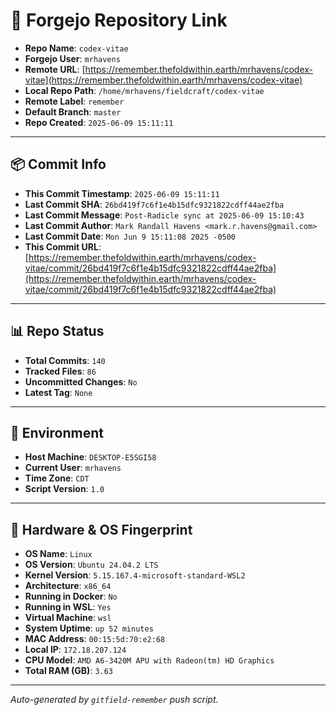 # 🔗 Forgejo Repository Link

- **Repo Name**: `codex-vitae`
- **Forgejo User**: `mrhavens`
- **Remote URL**: [https://remember.thefoldwithin.earth/mrhavens/codex-vitae](https://remember.thefoldwithin.earth/mrhavens/codex-vitae)
- **Local Repo Path**: `/home/mrhavens/fieldcraft/codex-vitae`
- **Remote Label**: `remember`
- **Default Branch**: `master`
- **Repo Created**: `2025-06-09 15:11:11`

---

## 📦 Commit Info

- **This Commit Timestamp**: `2025-06-09 15:11:11`
- **Last Commit SHA**: `26bd419f7c6f1e4b15dfc9321822cdff44ae2fba`
- **Last Commit Message**: `Post-Radicle sync at 2025-06-09 15:10:43`
- **Last Commit Author**: `Mark Randall Havens <mark.r.havens@gmail.com>`
- **Last Commit Date**: `Mon Jun 9 15:11:08 2025 -0500`
- **This Commit URL**: [https://remember.thefoldwithin.earth/mrhavens/codex-vitae/commit/26bd419f7c6f1e4b15dfc9321822cdff44ae2fba](https://remember.thefoldwithin.earth/mrhavens/codex-vitae/commit/26bd419f7c6f1e4b15dfc9321822cdff44ae2fba)

---

## 📊 Repo Status

- **Total Commits**: `140`
- **Tracked Files**: `86`
- **Uncommitted Changes**: `No`
- **Latest Tag**: `None`

---

## 🧭 Environment

- **Host Machine**: `DESKTOP-E5SGI58`
- **Current User**: `mrhavens`
- **Time Zone**: `CDT`
- **Script Version**: `1.0`

---

## 🧬 Hardware & OS Fingerprint

- **OS Name**: `Linux`
- **OS Version**: `Ubuntu 24.04.2 LTS`
- **Kernel Version**: `5.15.167.4-microsoft-standard-WSL2`
- **Architecture**: `x86_64`
- **Running in Docker**: `No`
- **Running in WSL**: `Yes`
- **Virtual Machine**: `wsl`
- **System Uptime**: `up 52 minutes`
- **MAC Address**: `00:15:5d:70:e2:68`
- **Local IP**: `172.18.207.124`
- **CPU Model**: `AMD A6-3420M APU with Radeon(tm) HD Graphics`
- **Total RAM (GB)**: `3.63`

---

_Auto-generated by `gitfield-remember` push script._
